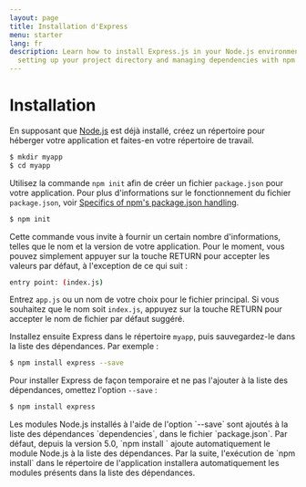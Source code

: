 ```yaml
---
layout: page
title: Installation d'Express
menu: starter
lang: fr
description: Learn how to install Express.js in your Node.js environment, including
  setting up your project directory and managing dependencies with npm.
---
```


# Installation

En supposant que [Node.js](https://nodejs.org/) est déjà installé, créez un répertoire pour héberger votre application et faites-en votre répertoire de travail.

```bash
$ mkdir myapp
$ cd myapp
```

Utilisez la commande `npm init` afin de créer un fichier `package.json` pour votre application.
Pour plus d'informations sur le fonctionnement du fichier `package.json`, voir [Specifics of npm's package.json handling](https://docs.npmjs.com/files/package.json).

```bash
$ npm init
```

Cette commande vous invite à fournir un certain nombre d'informations, telles que le nom et la version de votre application.
Pour le moment, vous pouvez simplement appuyer sur la touche RETURN pour accepter les valeurs par défaut, à l'exception de ce qui suit :

```bash
entry point: (index.js)
```

Entrez `app.js` ou un nom de votre choix pour le fichier principal. Si vous souhaitez que le nom soit `index.js`, appuyez sur la touche RETURN pour accepter le nom de fichier par défaut suggéré.

Installez ensuite Express dans le répertoire `myapp`, puis sauvegardez-le dans la liste des dépendances. Par exemple :

```bash
$ npm install express --save
```

Pour installer Express de façon temporaire et ne pas l'ajouter à la liste des dépendances, omettez l'option `--save` :

```bash
$ npm install express
```

<div class="doc-box doc-info" markdown="1">
Les modules Node.js installés à l'aide de l'option `--save` sont ajoutés à la liste des dépendances `dependencies`, dans le fichier `package.json`.
Par défaut, depuis la version 5.0, `npm install <package-name>` ajoute automatiquement le module Node.js à la liste des dépendances.
Par la suite, l'exécution de `npm install` dans le répertoire de l'application installera automatiquement les modules présents dans la liste des dépendances.
</div>
